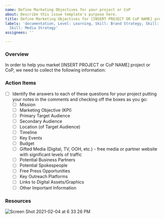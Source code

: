 ```yaml
---
name: Define Marketing Objectives for your project or CoP
about: Describe this issue template's purpose here.
title: Define Marketing Objectives for [INSERT PROJECT OR CoP NAME] project
labels: 'documentation, Level: Learning, Skill: Brand Strategy, Skill: Digital Marketing,
  Skill: Media Strategy'
assignees: ''

---
```


### Overview

In order to help you market [INSERT PROJECT or CoP NAME] project or CoP, we need to collect the following information:

### Action Items
- [ ] Identify the answers to each of these questions for your project putting your notes in the comments and checking off the boxes as you go:
   - [ ] Mission
   - [ ] Marketing Objective (KPI)
   - [ ] Primary Target Audience
   - [ ] Secondary Audience
   - [ ] Location (of Target Audience)
   - [ ] Timeline
   - [ ] Key Events
   - [ ] Budget
   - [ ] Gifted Media (Digital, TV, OOH, etc.) - free media or partner website with significant levels of traffic
   - [ ] Potential Business Partners
   - [ ] Potential Spokespeople
   - [ ] Free Press Opportunities
   - [ ] Key Outreach Platforms
   - [ ] Links to Digital Assets/Graphics
   - [ ] Other Important Information

### Resources
![Screen Shot 2021-02-04 at 6 33 26 PM](https://user-images.githubusercontent.com/37763229/106981795-8cdaf280-6717-11eb-988e-931814ccd2dc.png)
